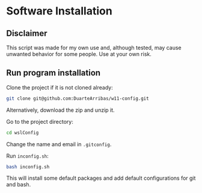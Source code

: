 # Software Installation



## Disclaimer

This script was made for my own use and, although tested, may cause unwanted behavior for some people. Use at your own risk.

## Run program installation

Clone the project if it is not cloned already:

```bash
git clone git@github.com:DuarteArribas/w11-config.git
```

Alternatively, download the zip and unzip it.

Go to the project directory:

```bash
cd wslConfig
```

Change the name and email in `.gitconfig`.

Run `inconfig.sh`:

```bash
bash inconfig.sh 
```

This will install some default packages and add default configurations for git and bash.